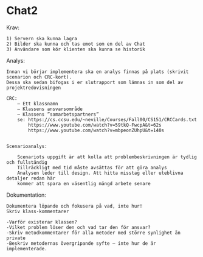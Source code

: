 # Chat2

Krav:

    1) Servern ska kunna lagra
    2) Bilder ska kunna och tas emot som en del av Chat
    3) Användare som kör klienten ska kunna se historik

Analys: 

    Innan vi börjar implementera ska en analys finnas på plats (skrivit scenarion och CRC-kort). 
    Dessa ska sedan bifogas i er slutrapport som lämnas in som del av projektredovisningen
        
    CRC: 
        – Ett klassnamn
        – Klassens ansvarsområde
        – Klassens ”samarbetspartners”
        se: https://cs.ccsu.edu/~neville/Courses/Fall00/CS151/CRCCards.txt
            https://www.youtube.com/watch?v=59tkQ-FwcpA&t=62s
            https://www.youtube.com/watch?v=mbpeonZUhpU&t=140s
   

    Scenarioanalys:

        Scenariots uppgift är att kolla att problembeskrivningen är tydlig och fullständig
        Tillräckligt med tid måste avsättas för att göra analys
        Analysen leder till design. Att hitta misstag eller uteblivna detaljer redan här
        kommer att spara en väsentlig mängd arbete senare
    
Dokumentation:
    
    Dokumentera löpande och fokusera på vad, inte hur! 
    Skriv klass-kommentarer
    
    -Varför existerar klassen?
    -Vilket problem löser den och vad tar den för ansvar?
    -Skriv metodkommentarer för alla metoder med större synlighet än private
    -Beskriv metodernas övergripande syfte – inte hur de är implementerade.
